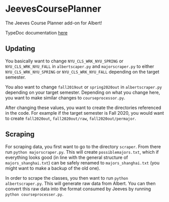 # JeevesCoursePlanner
The Jeeves Course Planner add-on for Albert!

TypeDoc documentation [here](http://skairunner.github.io/JeevesCoursePlanner/docs/.)


## Updating
You basically want to change
`NYU_CLS_WRK_NYU_SPRING` or `NYU_CLS_WRK_NYU_FALL` in `albertscaper.py` and 
`majorscraper.py` to either `NYU_CLS_WRK_NYU_SPRING`
or `NYU_CLS_WRK_NYU_FALL` depending on the target semester.

You also want to change `fall2019out` or `spring2020out` in `albertscraper.py` 
depending on your target semester. Depending on what you change here, you want
to make similar changes to `courseprocessor.py`.

After changing these values, you want to create the directories referenced in 
the code. For example if the target semester is Fall 2020, you would want to 
create `fall2020out`, `fall2020out/raw`, `fall2020out/permajor`.

## Scraping
For scraping data, you first want to go to the directory `scraper`. From there
run `python majorscraper.py`. This will create `possiblemajors.txt`, which if 
everything looks good (in line with the general structure of
`majors_shanghai.txt`) can be safely renamed to `majors_shanghai.txt` (you 
might want to make a backup of the old one).

In order to scrape the classes, you then want to run `python albertscraper.py`.
This will generate raw data from Albert. You can then convert this raw data
into the format consumed by Jeeves by running `python courseprocesser.py`.